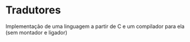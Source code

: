 # Tradutores
Implementação de uma linguagem a partir de C e um compilador para ela (sem montador e ligador)
